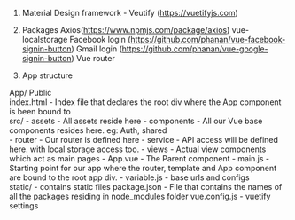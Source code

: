 1. Material Design framework - Veutify (https://vuetifyjs.com)
2. Packages
   Axios(https://www.npmjs.com/package/axios)
   vue-localstorage 
   Facebook login (https://github.com/phanan/vue-facebook-signin-button)
   Gmail login  (https://github.com/phanan/vue-google-signin-button)
   Vue router

3. App structure

App/
  Public     
    index.html - Index file that declares the root div where the App component is been bound to  	
  src/
    - assets - All assets reside here
    - components - All our Vue base components resides here. eg: Auth, shared  
    - router - Our router is defined here
    - service - API access will be defined here. with local storage access too.
    - views - Actual view components which act as main pages
    - App.vue - The Parent component
    - main.js - Starting point for our app where the router, template and App component are bound to the root app div.
    - variable.js - base urls and configs  
  static/ - contains static files
  package.json - File that contains the names of all the packages residing in node_modules folder
  vue.config.js - vuetify settings
